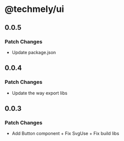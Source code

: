 # @techmely/ui

## 0.0.5

### Patch Changes

- Update package.json

## 0.0.4

### Patch Changes

- Update the way export libs

## 0.0.3

### Patch Changes

- Add Button component + Fix SvgUse + Fix build libs
